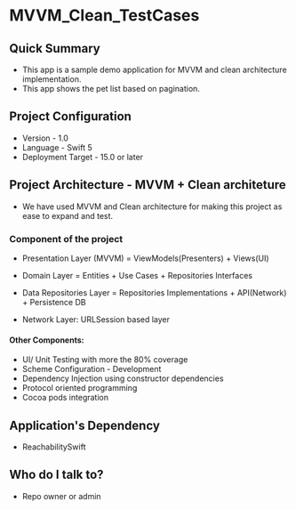 # MVVM_Clean_TestCases

## Quick Summary ##

* This app is a sample demo application for MVVM and clean architecture implementation.
* This app shows the pet list based on pagination.


## Project Configuration ##

* Version - 1.0
* Language - Swift 5
* Deployment Target - 15.0 or later



## Project Architecture - MVVM + Clean architeture ##

* We have used MVVM and Clean architecture for making this project as ease to expand and test.

### Component of the project ###

* Presentation Layer (MVVM) = ViewModels(Presenters) + Views(UI)

* Domain Layer = Entities + Use Cases + Repositories Interfaces

* Data Repositories Layer = Repositories Implementations + API(Network) + Persistence DB

* Network Layer: URLSession based layer


#### Other Components: ####

* UI/ Unit Testing with more the 80% coverage
* Scheme Configuration - Development
* Dependency Injection using constructor dependencies
* Protocol oriented programming
* Cocoa pods integration


## Application's Dependency ##
* ReachabilitySwift


## Who do I talk to? ##
* Repo owner or admin
